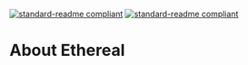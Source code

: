 [![standard-readme compliant](https://img.shields.io/badge/Return_To-Previous_Page-blueviolet.svg?style=flat-square?size=100)](./main.md) 
[![standard-readme compliant](https://img.shields.io/badge/Return_To-Wiki_Page-default.svg?style=flat-square?size=100)](../main.md)
# About Ethereal
